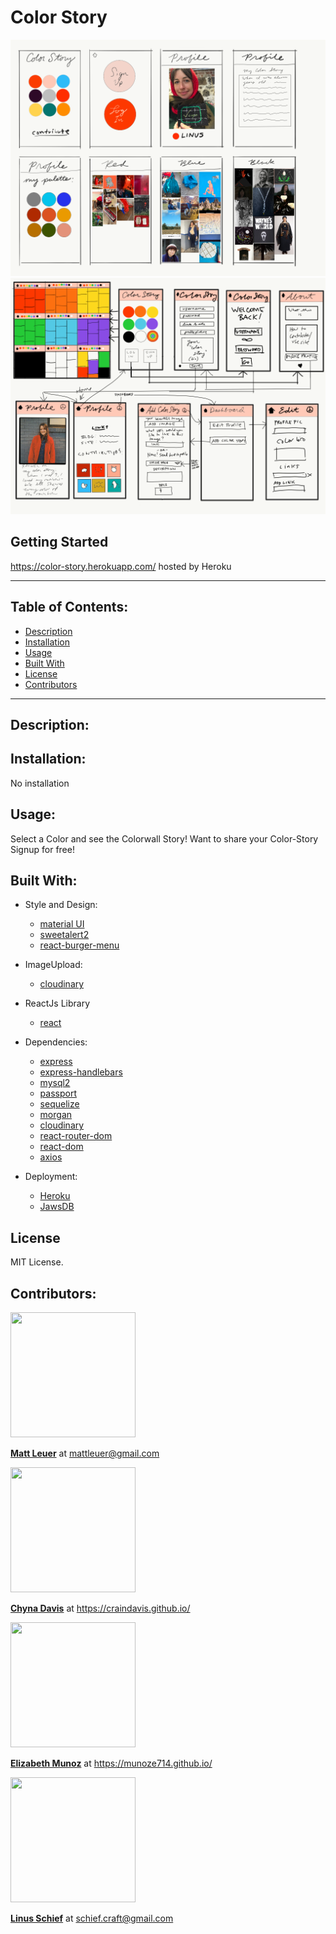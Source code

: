 # Color Story

![idea](images/idea.png?raw=true)
![dataflow](images/dataflow.png?raw=true)

## Getting Started

https://color-story.herokuapp.com/ hosted by Heroku

---

## Table of Contents:

- [Description](#description)
- [Installation](#installation)
- [Usage](#usage)
- [Built With](#built-with)
- [License](#license)
- [Contributors](#contributors)

---

## Description:

## Installation:

No installation

## Usage:

Select a Color and see the Colorwall Story! Want to share your Color-Story Signup for free!

## Built With:

- Style and Design:
  - [material UI](https://material-ui.com/)
  - [sweetalert2](https://www.npmjs.com/package/sweetalert2)
  - [react-burger-menu](https://www.npmjs.com/package/react-burger-menu)
- ImageUpload:
  - [cloudinary](https://www.npmjs.com/package/cloudinary-core)
- ReactJs Library
  - [react](https://www.npmjs.com/package/react)
- Dependencies:

  - [express](https://www.npmjs.com/package/express)
  - [express-handlebars](https://www.npmjs.com/package/express-handlebars)
  - [mysql2](https://www.npmjs.com/package/mysql2)
  - [passport](https://www.npmjs.com/package/passport)
  - [sequelize](https://www.npmjs.com/package/sequelize)
  - [morgan](https://www.npmjs.com/package/morgan)
  - [cloudinary](https://www.npmjs.com/package/cloudinary-react)
  - [react-router-dom](https://www.npmjs.com/package/react-router-dom)
  - [react-dom](https://www.npmjs.com/package/react-dom)
  - [axios](https://www.npmjs.com/package/axios)

- Deployment:
  - [Heroku](https://www.heroku.com/)
  - [JawsDB](https://www.jawsdb.com/)

## License

MIT License.

## Contributors:

<img src="https://avatars3.githubusercontent.com/u/46830225?v=4" width="200" height="200"/>

**[Matt Leuer](https://github.com/Mleuer)** at mattleuer@gmail.com

<img src="https://avatars0.githubusercontent.com/u/59345254?v=4" width="200" height="200"/>

**[Chyna Davis](https://github.com/CrainDavis)** at https://craindavis.github.io/

<img src="https://avatars0.githubusercontent.com/u/59346164?v=4" width="200" height="200"/>

**[Elizabeth Munoz](https://github.com/munoze714)** at https://munoze714.github.io/

<img src="https://avatars0.githubusercontent.com/u/59541141?v=4" width="200" height="200"/>

**[Linus Schief](https://github.com/Linus41)** at schief.craft@gmail.com
